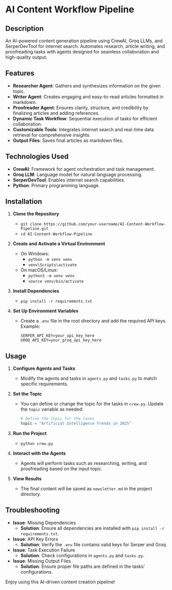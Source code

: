 # AI Content Workflow Pipeline

## Description
An AI-powered content generation pipeline using CrewAI, Groq LLMs, and SerperDevTool for internet search. Automates research, article writing, and proofreading tasks with agents designed for seamless collaboration and high-quality output.

## Features
- **Researcher Agent**: Gathers and synthesizes information on the given topic.
- **Writer Agent**: Creates engaging and easy-to-read articles formatted in markdown.
- **Proofreader Agent**: Ensures clarity, structure, and credibility by finalizing articles and adding references.
- **Dynamic Task Workflow**: Sequential execution of tasks for efficient collaboration.
- **Customizable Tools**: Integrates internet search and real-time data retrieval for comprehensive insights.
- **Output Files**: Saves final articles as markdown files.

## Technologies Used
- **CrewAI**: Framework for agent orchestration and task management.
- **Groq LLM**: Language model for natural language processing.
- **SerperDevTool**: Enables internet search capabilities.
- **Python**: Primary programming language.

## Installation
1. **Clone the Repository**  
   - `git clone https://github.com/your-username/AI-Content-Workflow-Pipeline.git`  
   - `cd AI-Content-Workflow-Pipeline`

2. **Create and Activate a Virtual Environment**  
   - On Windows:  
     - `python -m venv venv`  
     - `venv\Scripts\activate`
   - On macOS/Linux:  
     - `python3 -m venv venv`  
     - `source venv/bin/activate`

3. **Install Dependencies**  
   - `pip install -r requirements.txt`

4. **Set Up Environment Variables**  
   - Create a `.env` file in the root directory and add the required API keys. Example:
     ```plaintext
     SERPER_API_KEY=your_api_key_here
     GROQ_API_KEY=your_groq_api_key_here
     ```

## Usage
1. **Configure Agents and Tasks**  
   - Modify the agents and tasks in `agents.py` and `tasks.py` to match specific requirements.

2. **Set the Topic**  
   - You can define or change the topic for the tasks in `crew.py`. Update the `topic` variable as needed:
     ```python
     # Define the topic for the tasks
     topic = "Artificial Intelligence Trends in 2025"
     ```

3. **Run the Project**  
   - `python crew.py`

4. **Interact with the Agents**  
   - Agents will perform tasks such as researching, writing, and proofreading based on the input topic.

5. **View Results**  
   - The final content will be saved as `newsletter.md` in the project directory.

## Troubleshooting
- **Issue**: Missing Dependencies  
  - **Solution**: Ensure all dependencies are installed with `pip install -r requirements.txt`.
- **Issue**: API Key Errors  
  - **Solution**: Verify the `.env` file contains valid keys for Serper and Groq.
- **Issue**: Task Execution Failure  
  - **Solution**: Check configurations in `agents.py` and `tasks.py`.
- **Issue**: Missing Output Files  
  - **Solution**: Ensure proper file paths are defined in the tasks' configurations.

Enjoy using this AI-driven content creation pipeline!

